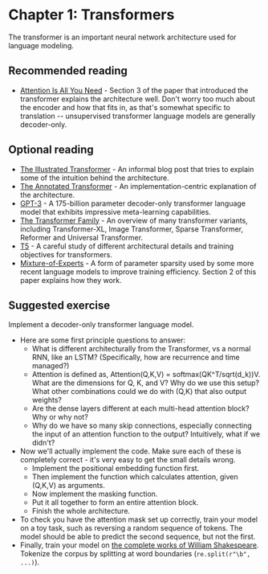 # Chapter 1: Transformers

The transformer is an important neural network architecture used for language modeling.

## Recommended reading

- [Attention Is All You Need](https://arxiv.org/abs/1706.03762) - Section 3 of the paper that introduced the transformer explains the architecture well. Don't worry too much about the encoder and how that fits in, as that's somewhat specific to translation -- unsupervised transformer language models are generally decoder-only.

## Optional reading

- [The Illustrated Transformer](https://jalammar.github.io/illustrated-transformer/) - An informal blog post that tries to explain some of the intuition behind the architecture.
- [The Annotated Transformer](http://nlp.seas.harvard.edu/2018/04/03/attention.html) - An implementation-centric explanation of the architecture.
- [GPT-3](https://arxiv.org/abs/2005.14165) - A 175-billion parameter decoder-only transformer language model that exhibits impressive meta-learning capabilities.
- [The Transformer Family](https://lilianweng.github.io/posts/2020-04-07-the-transformer-family/) - An overview of many transformer variants, including Transformer-XL, Image Transformer, Sparse Transformer, Reformer and Universal Transformer.
- [T5](https://arxiv.org/abs/1910.10683) - A careful study of different architectural details and training objectives for transformers.
- [Mixture-of-Experts](https://arxiv.org/abs/1701.06538) - A form of parameter sparsity used by some more recent language models to improve training efficiency. Section 2 of this paper explains how they work.

## Suggested exercise

Implement a decoder-only transformer language model.

- Here are some first principle questions to answer:
    - What is different architecturally from the Transformer, vs a normal RNN, like an LSTM? (Specifically, how are recurrence and time managed?)
    - Attention is defined as, Attention(Q,K,V) = softmax(QK^T/sqrt(d_k))V. What are the dimensions for Q, K, and V? Why do we use this setup? What other combinations could we do with (Q,K) that also output weights?
    - Are the dense layers different at each multi-head attention block? Why or why not? 
    - Why do we have so many skip connections, especially connecting the input of an attention function to the output? Intuitively, what if we didn't? 
- Now we'll actually implement the code. Make sure each of these is completely correct - it's very easy to get the small details wrong.
    - Implement the positional embedding function first. 
    - Then implement the function which calculates attention, given (Q,K,V) as arguments. 
    - Now implement the masking function. 
    - Put it all together to form an entire attention block. 
    - Finish the whole architecture.
- To check you have the attention mask set up correctly, train your model on a toy task, such as reversing a random sequence of tokens. The model should be able to predict the second sequence, but not the first.
- Finally, train your model on [the complete works of William Shakespeare](https://www.gutenberg.org/files/100/100-0.txt). Tokenize the corpus by splitting at word boundaries (`re.split(r"\b", ...)`).
